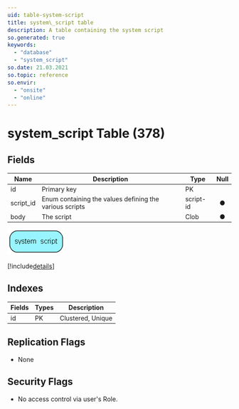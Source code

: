 ```yaml
---
uid: table-system-script
title: system\_script table
description: A table containing the system script
so.generated: true
keywords:
  - "database"
  - "system_script"
so.date: 21.03.2021
so.topic: reference
so.envir:
  - "onsite"
  - "online"
---
```


# system\_script Table (378)

## Fields

| Name | Description | Type | Null |
|------|-------------|------|:----:|
|id|Primary key|PK| |
|script\_id|Enum containing the values defining the various scripts|script-id|&#x25CF;|
|body|The script|Clob|&#x25CF;|


![system_script table relationship diagram](./media/system_script.png)

[!include[details](./includes/system-script.md)]

## Indexes

| Fields | Types | Description |
|--------|-------|-------------|
|id |PK |Clustered, Unique |

## Replication Flags

* None

## Security Flags

* No access control via user's Role.

